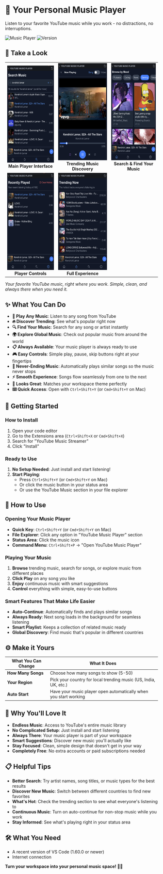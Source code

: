 # 🎵 Your Personal Music Player

Listen to your favorite YouTube music while you work - no distractions, no interruptions.

![Music Player](https://img.shields.io/badge/Music-Player-blue.svg)
![Version](https://img.shields.io/badge/version-1.0.3-green.svg)

## 📸 Take a Look

<table>
  <tr>
    <td align="center">
      <img src="https://raw.githubusercontent.com/pranoy1994/youtube-music-vscode/refs/heads/main/docs/Screenshot-1.png" alt="Main Music Player Interface" width="250" height="320">
      <br><b>Main Player Interface</b>
    </td>
    <td align="center">
      <img src="https://raw.githubusercontent.com/pranoy1994/youtube-music-vscode/refs/heads/main/docs/Screenshot-2.png" alt="Trending Music Section" width="250" height="320">
      <br><b>Trending Music Discovery</b>
    </td>
    <td align="center">
      <img src="https://raw.githubusercontent.com/pranoy1994/youtube-music-vscode/refs/heads/main/docs/Screenshot-3.png" alt="Music Search Feature" width="250" height="320">
      <br><b>Search & Find Your Music</b>
    </td>
  </tr>
  <tr>
    <td align="center">
      <img src="https://raw.githubusercontent.com/pranoy1994/youtube-music-vscode/refs/heads/main/docs/Screenshot-4.png" alt="Music Player Controls" width="250" height="320">
      <br><b>Player Controls</b>
    </td>
    <td align="center">
      <img src="https://raw.githubusercontent.com/pranoy1994/youtube-music-vscode/refs/heads/main/docs/Screenshot-5.png" alt="Complete Music Player Experience" width="250" height="320">
      <br><b>Full Experience</b>
    </td>
    <td align="center">
      <!-- Empty cell for balanced grid -->
    </td>
  </tr>
</table>

*Your favorite YouTube music, right where you work. Simple, clean, and always there when you need it.*

## ✨ What You Can Do

- **🎵 Play Any Music**: Listen to any song from YouTube 
- **🔥 Discover Trending**: See what's popular right now
- **🔍 Find Your Music**: Search for any song or artist instantly
- **🌍 Explore Global Music**: Check out popular music from around the world
- **📋 Always Available**: Your music player is always ready to use
- **🎮 Easy Controls**: Simple play, pause, skip buttons right at your fingertips
- **🔄 Never-Ending Music**: Automatically plays similar songs so the music never stops
- **⚡ Smooth Experience**: Songs flow seamlessly from one to the next
- **🎨 Looks Great**: Matches your workspace theme perfectly
- **⌨️ Quick Access**: Open with `Ctrl+Shift+Y` (or `Cmd+Shift+Y` on Mac)

## 🚀 Getting Started

### How to Install

1. Open your code editor
2. Go to the Extensions area (`Ctrl+Shift+X` or `Cmd+Shift+X`)
3. Search for "YouTube Music Streamer"
4. Click "Install"

### Ready to Use

1. **No Setup Needed**: Just install and start listening!
2. **Start Playing**:
   - Press `Ctrl+Shift+Y` (or `Cmd+Shift+Y` on Mac)
   - Or click the music button in your status area
   - Or use the YouTube Music section in your file explorer

## 🎯 How to Use

### Opening Your Music Player

- **Quick Key**: `Ctrl+Shift+Y` (or `Cmd+Shift+Y` on Mac)
- **File Explorer**: Click any option in "YouTube Music Player" section
- **Status Area**: Click the music icon
- **Command Menu**: `Ctrl+Shift+P` → "Open YouTube Music Player"

### Playing Your Music

1. **Browse** trending music, search for songs, or explore music from different places
2. **Click Play** on any song you like
3. **Enjoy** continuous music with smart suggestions
4. **Control** everything with simple, easy-to-use buttons

### Smart Features That Make Life Easier

- **Auto-Continue**: Automatically finds and plays similar songs
- **Always Ready**: Next song loads in the background for seamless listening
- **Smart Playlist**: Keeps a collection of related music ready
- **Global Discovery**: Find music that's popular in different countries

## ⚙️ Make it Yours

| What You Can Change | What It Does |
|---------------------|--------------|
| **How Many Songs** | Choose how many songs to show (5-50) |
| **Your Region** | Pick your country for local trending music (US, India, UK, etc.) |
| **Auto Start** | Have your music player open automatically when you start working |

## 🎵 Why You'll Love It

- **Endless Music**: Access to YouTube's entire music library
- **No Complicated Setup**: Just install and start listening
- **Always There**: Your music player is part of your workspace
- **Smart Suggestions**: Discover new music you'll actually like
- **Stay Focused**: Clean, simple design that doesn't get in your way
- **Completely Free**: No extra accounts or paid subscriptions needed

## 📋 Helpful Tips

- **Better Search**: Try artist names, song titles, or music types for the best results
- **Discover New Music**: Switch between different countries to find new favorites
- **What's Hot**: Check the trending section to see what everyone's listening to
- **Continuous Music**: Turn on auto-continue for non-stop music while you work
- **Stay Informed**: See what's playing right in your status area

## 🛠️ What You Need

- A recent version of VS Code (1.60.0 or newer)
- Internet connection

**Turn your workspace into your personal music space! 🎵✨** 